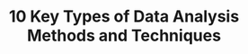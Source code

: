 ---
title: 10 Key Types of Data Analysis Methods and Techniques
url: http://www.intellspot.com/types-data-analysis/
description: Intellispot
site_category: resource
resource_category: whatisdata
key: what-is-data,article
---